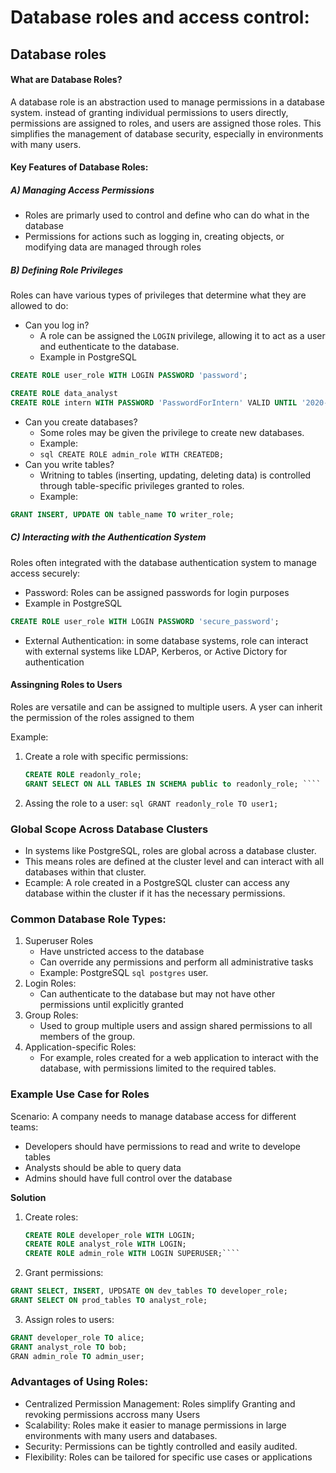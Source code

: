 # Database roles and access control: 

## Database roles

#### What are Database Roles? 
A database role is an abstraction used to manage permissions in a database system. instead of granting individual permissions to users directly, permissions are assigned to roles, and users are assigned those roles.
This simplifies the management of database security, especially in environments with many users. 

#### Key Features of Database Roles: 
##### A) Managing Access Permissions 
- Roles are primarly used to control and define who can do what in the database
- Permissions for actions such as logging in, creating objects, or modifying data are managed through roles

##### B) Defining Role Privileges 
Roles can have various types of privileges that determine what they are allowed to do: 
- Can you log in?
    - A role can be assigned the ````LOGIN```` privilege, allowing it to act as a user and euthenticate to the database.
    - Example in PostgreSQL
````sql
CREATE ROLE user_role WITH LOGIN PASSWORD 'password';
````

````sql
CREATE ROLE data_analyst
CREATE ROLE intern WITH PASSWORD 'PasswordForIntern' VALID UNTIL '2020-01-01'
````
- Can you create databases?
    - Some roles may be given the privilege to create new databases.
    - Example:
    - ````sql CREATE ROLE admin_role WITH CREATEDB; ````
- Can you write tables?
    - Writning to tables (inserting, updating, deleting data) is controlled through table-specific privileges granted to roles.
    - Example:
````sql
GRANT INSERT, UPDATE ON table_name TO writer_role;
````

##### C) Interacting with the Authentication System 
Roles often integrated with the database authentication system to manage access securely: 
- Password: Roles can be assigned passwords for login purposes
- Example in PostgreSQL
````sql
CREATE ROLE user_role WITH LOGIN PASSWORD 'secure_password';
````
- External Authentication: in some database systems, role can interact with external systems like LDAP, Kerberos, or Active Dictory for authentication


#### Assingning Roles to Users 
Roles are versatile and can be assigned to multiple users. A yser can inherit the permission of the roles assigned to them 

Example: 
1. Create a role with specific permissions:
   ````sql
   CREATE ROLE readonly_role;
   GRANT SELECT ON ALL TABLES IN SCHEMA public to readonly_role; ````

2. Assing the role to a user:
   ````sql GRANT readonly_role TO user1; ````


### Global Scope Across Database Clusters
- In systems like PostgreSQL, roles are global across a database cluster.
- This means roles are defined at the cluster level and can interact with all databases within that cluster.
- Ecample: A role created in a PostgreSQL cluster can access any database within the cluster if it has the necessary permissions.

### Common Database Role Types: 
1. Superuser Roles
     - Have unstricted access to the database
     - Can override any permissions and perform all administrative tasks
     - Example: PostgreSQL ````sql postgres```` user.
2. Login Roles:
     - Can authenticate to the database but may not have other permissions until explicitly granted
3. Group Roles:
     - Used to group multiple users and assign shared permissions to all members of the group.
4. Application-specific Roles:
     - For example, roles created for a web application to interact with the database, with permissions limited to the required tables.
  
### Example Use Case for Roles
Scenario: A company needs to manage database access for different teams: 
- Developers should have permissions to read and write to develope tables
- Analysts should be able to query data
- Admins should have full control over the database

**Solution**
1. Create roles:
   ````sql
   CREATE ROLE developer_role WITH LOGIN;
   CREATE ROLE analyst_role WITH LOGIN;
   CREATE ROLE admin_role WITH LOGIN SUPERUSER;````

2. Grant permissions:
````sql
GRANT SELECT, INSERT, UPDSATE ON dev_tables TO developer_role;
GRANT SELECT ON prod_tables TO analyst_role;
````

3. Assign roles to users:
````sql
GRANT developer_role TO alice;
GRANT analyst_role TO bob;
GRAN admin_role TO admin_user;
````

### Advantages of Using Roles: 
- Centralized Permission Management: Roles simplify Granting and revoking permissions accross many Users
- Scalability: Roles make it easier to manage permissions in large environments with many users and databases.
- Security: Permissions can be tightly controlled and easily audited.
- Flexibility: Roles can be tailored for specific use cases or applications
